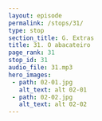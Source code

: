 ```yaml
---
layout: episode
permalink: /stops/31/
type: stop
section_title: G. Extras
title: 31. O abacateiro
page_rank: 31
stop_id: 31
audio_file: 31.mp3
hero_images:
 - path: 02-01.jpg
   alt_text: alt 02-01
 - path: 02-02.jpg
   alt_text: alt 02-02
---
```

